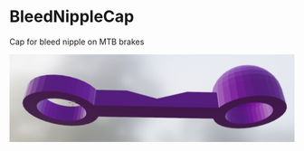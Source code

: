 # BleedNippleCap
Cap for bleed nipple on MTB brakes

![Render](https://raw.githubusercontent.com/jastill/BleedNippleCap/main/images/RenderedImage.png)

